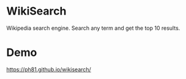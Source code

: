 # WikiSearch

Wikipedia search engine. Search any term and get the top 10 results. 

# Demo

https://ph81.github.io/wikisearch/
